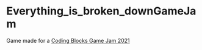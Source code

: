 # Everything_is_broken_downGameJam

Game made for a [Coding Blocks Game Jam 2021](https://itch.io/jam/coding-blocks-2021)
